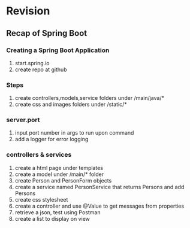 # Revision

## Recap of Spring Boot

### Creating a Spring Boot Application
1. start.spring.io
2. create repo at github

### Steps 
1. create controllers,models,service folders under /main/java/*
2. create css and images folders under /static/*

### server.port
1. input port number in args to run upon command
2. add a logger for error logging

### controllers & services
1. create a html page under templates
2. create a model under /main/* folder
3. create Person and PersonForm objects
4. create a service named PersonService that returns Persons and add Persons
5. create css stylesheet
6. create a controller and use @Value to get messages from properties
7. retrieve a json, test using Postman
8. create a list to display on view


